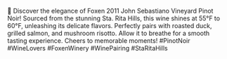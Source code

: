 🍷 Discover the elegance of Foxen 2011 John Sebastiano Vineyard Pinot Noir! Sourced from the stunning Sta. Rita Hills, this wine shines at 55°F to 60°F, unleashing its delicate flavors. Perfectly pairs with roasted duck, grilled salmon, and mushroom risotto. Allow it to breathe for a smooth tasting experience. Cheers to memorable moments! #PinotNoir #WineLovers #FoxenWinery #WinePairing #StaRitaHills